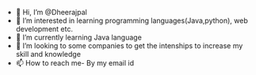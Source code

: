 - 👋 Hi, I’m @Dheerajpal
- 👀 I’m interested in learning programming languages(Java,python), web development etc.
- 🌱 I’m currently learning Java language 
- 💞️ I’m looking to some companies to get the intenships to increase my skill and knowledge
- 📫 How to reach me- By my email id 

<!---
Dheerajpal1234/Dheerajpal1234 is a ✨ special ✨ repository because its `README.md` (this file) appears on your GitHub profile.
You can click the Preview link to take a look at your changes.
--->
